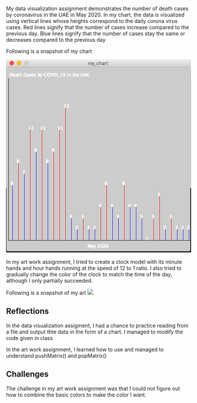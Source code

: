 My data visualization assignment demonstrates the number of death cases by coronavirus in the UAE in May 2020.
In my chart, the data is visualized using vertical lines whose heights correspond to the daily corona virus cases.
Red lines signify that the number of cases increase compared to the previous day.
Blue lines signify that the number of cases stay the same or decreases compared to the previous day

Following is a snapshot of my chart

![](my_chart.png)

In my art work assignment, I tried to create a clock model with its minute hands and hour hands running at the speed of 12 to 1 ratio.
I also tried to gradually change the color of the clock to match the time of the day, although I only partially succeeded.

Following is a snapshot of my art
![](my_art2.png)

## Reflections
In the data visualization assigment, I had a chance to practice reading from a file and output thte data in the form of a chart. 
I managed to modify the code given in class

In the art work assignment, I learned how to use and managed to understand pushMatrix() and popMatrix()

## Challenges
The challenge in my art work assignment was that I could not figure out how to combine the basic colors to make the color I want.
